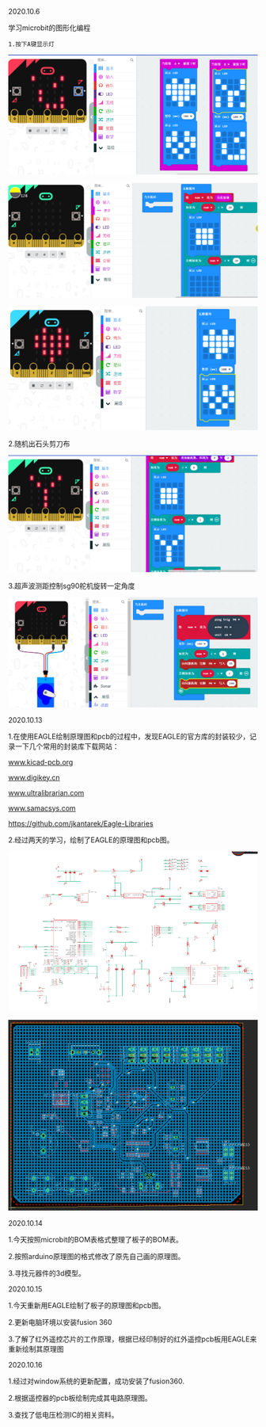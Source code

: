 2020.10.6

   学习microbit的图形化编程
   
    1.按下A键显示灯

![image](https://github.com/zzpiv/work-report1/blob/master/images/button.PNG)

![image](https://github.com/zzpiv/work-report1/blob/master/images/light.PNG)
   
![image](https://github.com/zzpiv/work-report1/blob/master/images/led.PNG)

   2.随机出石头剪刀布

![image](https://github.com/zzpiv/work-report1/blob/master/images/caiquan.PNG)

   3.超声波测距控制sg90舵机旋转一定角度
   
![image](https://github.com/zzpiv/work-report1/blob/master/images/sg90.PNG)

2020.10.13

  1.在使用EAGLE绘制原理图和pcb的过程中，发现EAGLE的官方库的封装较少，记录一下几个常用的封装库下载网站：
    
   www.kicad-pcb.org
    
   www.digikey.cn
    
   www.ultralibrarian.com
    
   www.samacsys.com

https://github.com/jkantarek/Eagle-Libraries
    
   2.经过两天的学习，绘制了EAGLE的原理图和pcb图。
    
   ![image](https://github.com/zzpiv/work-report1/blob/master/images/sch.PNG)
   
   ![image](https://github.com/zzpiv/work-report1/blob/master/images/pcb.PNG)
   
   
 2020.10.14
 
 1.今天按照microbit的BOM表格式整理了板子的BOM表。
 
 2.按照arduino原理图的格式修改了原先自己画的原理图。
 
 3.寻找元器件的3d模型。

2020.10.15

1.今天重新用EAGLE绘制了板子的原理图和pcb图。

2.更新电脑环境以安装fusion 360

3.了解了红外遥控芯片的工作原理，根据已经印制好的红外遥控pcb板用EAGLE来重新绘制其原理图

2020.10.16

1.经过对window系统的更新配置，成功安装了fusion360.

2.根据遥控器的pcb板绘制完成其电路原理图。

3.查找了低电压检测IC的相关资料。







